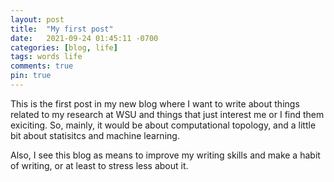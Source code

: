 ```yaml
---
layout: post
title:  "My first post"
date:   2021-09-24 01:45:11 -0700
categories: [blog, life]
tags: words life
comments: true
pin: true
---
```


This is the first post in my new blog
where I want to write about things related to my research at WSU
and things that just interest me or I find them exiciting.
So, mainly, it would be about computational topology,
and a little bit about statisitcs and machine learning.

Also, I see this blog as means to improve my writing skills and make a habit of writing,
or at least to stress less about it.
